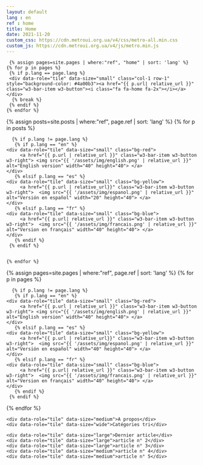 ```yaml
---
layout: default
lang : en
ref : home
title: Home
date: 2021-11-20
custom_css: https://cdn.metroui.org.ua/v4/css/metro-all.min.css
custom_js: https://cdn.metroui.org.ua/v4/js/metro.min.js
---
```


<div class="w3-content w3-metro-light-blue w3-margin-bottom w3-margin-top" style="max-width:1100px">
<div class="w3-third">

</div>
<div class="w3-rest">

<div class="tiles-grid w3-margin-top w3-margin-bottom w3-margin-left">
  
     {% assign pages=site.pages | where:"ref", "home" | sort: 'lang' %}
    {% for p in pages %}         
     {% if p.lang == page.lang %}
     <div data-role="tile" data-size="small" class="col-1 row-1" style="background-color: #4a00b3"><a href="{{ p.url| relative_url }}" class="w3-bar-item w3-button"><i class="fa fa-home fa-2x"></i></a> </div>
      {% break %}
     {% endif %}
    {% endfor %}   
	
   {% assign posts=site.posts | where:"ref", page.ref | sort: 'lang' %}
    {% for p in posts %}

      {% if p.lang != page.lang %}
       {% if p.lang == "en" %}
	<div data-role="tile" data-size="small" class="bg-red">
         <a href="{{ p.url | relative_url }}" class="w3-bar-item w3-button  w3-right"> <img src="{{ '/assets/img/english.png' | relative_url }}" alt="English version" width="40" height="40"> </a> 
	</div>
       {% elsif p.lang == "es" %}
	<div data-role="tile" data-size="small" class="bg-yellow">
         <a href="{{ p.url | relative_url}}" class="w3-bar-item w3-button  w3-right">  <img src="{{ '/assets/img/espanol.png' | relative_url }}" alt="Versión en español" width="20" height="40"> </a> 
	</div>
       {% elsif p.lang == "fr" %}
	<div data-role="tile" data-size="small" class="bg-blue">
         <a href="{{ p.url| relative_url }}" class="w3-bar-item w3-button  w3-right">  <img src="{{ '/assets/img/francais.png' | relative_url }}" alt="Version en français" width="40" height="40"> </a>   
	</div>
       {% endif %}
     {% endif %}
     
   
    {% endfor %}

{% assign pages=site.pages | where:"ref", page.ref | sort: 'lang' %}
{% for p in pages %}
     
    
      {% if p.lang != page.lang %}
       {% if p.lang == "en" %}
	<div data-role="tile" data-size="small" class="bg-red">
         <a href="{{ p.url | relative_url }}" class="w3-bar-item w3-button  w3-right"> <img src="{{ '/assets/img/english.png' | relative_url }}" alt="English version" width="40" height="40"> </a> 
	</div>
       {% elsif p.lang == "es" %}
	<div data-role="tile" data-size="small" class="bg-yellow">
         <a href="{{ p.url | relative_url}}" class="w3-bar-item w3-button  w3-right">  <img src="{{ '/assets/img/espanol.png' | relative_url }}" alt="Versión en español" width="40" height="40"> </a> 
	</div>
       {% elsif p.lang == "fr" %}
	<div data-role="tile" data-size="small" class="bg-blue">
         <a href="{{ p.url| relative_url }}" class="w3-bar-item w3-button  w3-right">  <img src="{{ '/assets/img/francais.png' | relative_url }}" alt="Version en français" width="40" height="40"> </a>   
	</div>
       {% endif %}
     {% endif %}
     
{% endfor %}   
    
	
<div data-role="tile" data-size="small" class="bg-grey">
	<a href="https://github.com/LWH-21/" class="w3-bar-item w3-button"><i class="fa fa-github-alt fa-2x"></i></a> 
</div>
<div data-role="tile" data-size="small" class="bg-blue">
	<a href="https://www.facebook.com/" class="w3-bar-item w3-button"><i class="fa fa-facebook-official fa-2x"></i></a> 
</div>
	
    <div data-role="tile" data-size="medium">A propos</div>
    <div data-role="tile" data-size="wide">Catégories tri</div>
	
    <div data-role="tile" data-size="large">Dernier article</div>
    <div data-role="tile" data-size="large">article n° 2</div>
    <div data-role="tile" data-size="large">article n° 3</div>
	<div data-role="tile" data-size="medium">article n° 4</div>
	<div data-role="tile" data-size="medium">article n° 5</div>
</div>

</div>

</div>
